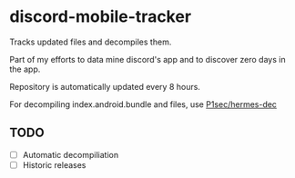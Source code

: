 # discord-mobile-tracker
Tracks updated files and decompiles them.

Part of my efforts to data mine discord's app and to discover zero days in the app.

Repository is automatically updated every 8 hours.

For decompiling index.android.bundle and files, use [P1sec/hermes-dec](https://github.com/P1sec/hermes-dec)

## TODO
- [ ] Automatic decompiliation
- [ ] Historic releases